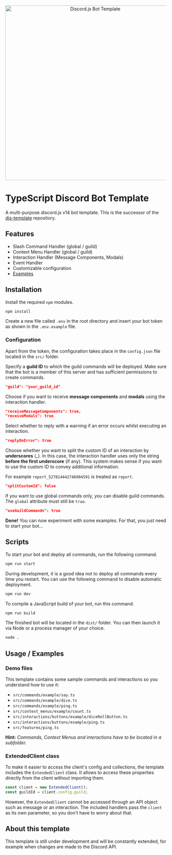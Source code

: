 <div align="center">
  <br />
  <p>
    <img src="https://i.imgur.com/LAV5caA.png" width="546" alt="Discord.js Bot Template" />
  </p>
</div>

# TypeScript Discord Bot Template

A multi-purpose discord.js v14 bot template.
This is the successor of the [djs-template](https://github.com/ppauel/djs-template) repository.


## Features

- Slash Command Handler (global / guild)
- Context Menu Handler (global / guild)
- Interaction Handler (Message Components, Modals)
- Event Handler
- Customizable configuration
- [Examples](#demo-files)
## Installation

Install the required `npm` modules.

```bash
npm install
```

Create a new file called `.env` in the root directory and insert your bot token as shown in the `.env.example` file.

### Configuration
Apart from the token, the configuration takes place in the `config.json` file located in the `src/` folder.

Specify a **guild ID** to which the guild commands will be deployed. Make sure that the bot is a member of this server and has sufficient permissions to create commands.
```json
"guild": "your_guild_id"
```

Choose if you want to receive **message components** and **modals** using the interaction handler.
```json
"receiveMessageComponents": true,
"receiveModals": true
```

Select whether to reply with a warning if an error occurs whilst executing an interaction.

```json
"replyOnError": true
```

Choose whether you want to split the custom ID of an interaction by **underscores** (_). In this case, the interaction handler uses only the string **before the first underscore** (if any).
This system makes sense if you want to use the custom ID to convey additional information.

For example `report_527814442746904591` is treated as `report`.
```json
"splitCustomId": false
```

If you want to use global commands only, you can disable guild commands. The `global` attribute must still be `true`.
```json
"useGuildCommands": true
```

**Done!** You can now experiment with some examples. For that, you just need to start your bot...
## Scripts

To start your bot and deploy all commands, run the following command.
```bash
npm run start
```

During development, it is a good idea not to deploy all commands every time you restart. You can use the following command to disable automatic deployment.
```bash
npm run dev
```

To compile a JavaScript build of your bot, run this command.
```bash
npm run build
```

The finished bot will be located in the `dist/` folder. You can then launch it via Node or a process manager of your choice.
```bash
node .
```
## Usage / Examples
### Demo files
This template contains some sample commands and interactions so you understand how to use it:
- `src/commands/example/say.ts`
- `src/commands/example/dice.ts`
- `src/commands/example/ping.ts`
- `src/context_menus/example/count.ts`
- `src/interactions/buttons/example/diceRollButton.ts`
- `src/interactions/buttons/example/ping.ts`
- `src/features/ping.ts`

**Hint:** *Commands, Context Menus and interactions have to be located in a subfolder.*

### ExtendedClient class
To make it easier to access the client's config and collections, the template includes the `ExtendedClient` class. It allows to access these properties directly from the client without importing them.
```javascript
const client = new ExtendedClient();
const guildId = client.config.guild;
```
However, the `ExtendedClient` cannot be accessed through an API object such as message or an interaction. The included handlers pass the `client` as its own parameter, so you don't have to worry about that.

## About this template
This template is still under development and will be constantly extended, for example when changes are made to the Discord API.
